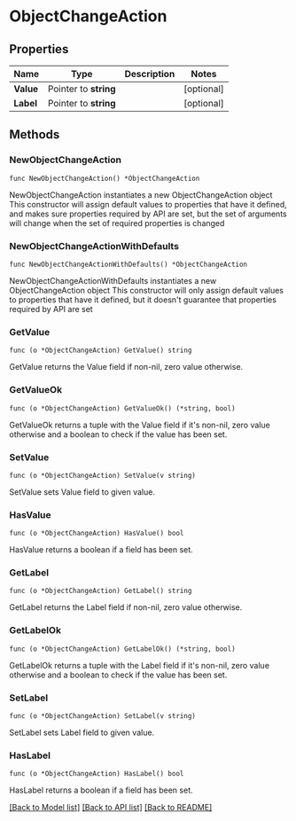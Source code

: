 # ObjectChangeAction

## Properties

Name | Type | Description | Notes
------------ | ------------- | ------------- | -------------
**Value** | Pointer to **string** |  | [optional] 
**Label** | Pointer to **string** |  | [optional] 

## Methods

### NewObjectChangeAction

`func NewObjectChangeAction() *ObjectChangeAction`

NewObjectChangeAction instantiates a new ObjectChangeAction object
This constructor will assign default values to properties that have it defined,
and makes sure properties required by API are set, but the set of arguments
will change when the set of required properties is changed

### NewObjectChangeActionWithDefaults

`func NewObjectChangeActionWithDefaults() *ObjectChangeAction`

NewObjectChangeActionWithDefaults instantiates a new ObjectChangeAction object
This constructor will only assign default values to properties that have it defined,
but it doesn't guarantee that properties required by API are set

### GetValue

`func (o *ObjectChangeAction) GetValue() string`

GetValue returns the Value field if non-nil, zero value otherwise.

### GetValueOk

`func (o *ObjectChangeAction) GetValueOk() (*string, bool)`

GetValueOk returns a tuple with the Value field if it's non-nil, zero value otherwise
and a boolean to check if the value has been set.

### SetValue

`func (o *ObjectChangeAction) SetValue(v string)`

SetValue sets Value field to given value.

### HasValue

`func (o *ObjectChangeAction) HasValue() bool`

HasValue returns a boolean if a field has been set.

### GetLabel

`func (o *ObjectChangeAction) GetLabel() string`

GetLabel returns the Label field if non-nil, zero value otherwise.

### GetLabelOk

`func (o *ObjectChangeAction) GetLabelOk() (*string, bool)`

GetLabelOk returns a tuple with the Label field if it's non-nil, zero value otherwise
and a boolean to check if the value has been set.

### SetLabel

`func (o *ObjectChangeAction) SetLabel(v string)`

SetLabel sets Label field to given value.

### HasLabel

`func (o *ObjectChangeAction) HasLabel() bool`

HasLabel returns a boolean if a field has been set.


[[Back to Model list]](../README.md#documentation-for-models) [[Back to API list]](../README.md#documentation-for-api-endpoints) [[Back to README]](../README.md)


